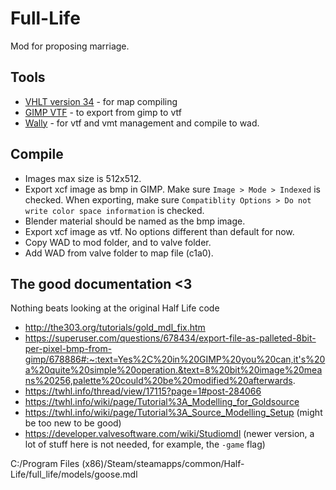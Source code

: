 # Full-Life

Mod for proposing marriage.

## Tools

- [VHLT version 34](https://sites.google.com/site/gshltools/compiler-tools) - for map compiling
- [GIMP VTF](https://github.com/Artfunkel/gimp-vtf) - to export from gimp to vtf
- [Wally](https://valvedev.info/tools/wally/) - for vtf and vmt management and compile to wad.

## Compile

- Images max size is 512x512.
- Export xcf image as bmp in GIMP. Make sure `Image > Mode > Indexed` is checked. When exporting, make sure `Compatiblity Options > Do not write color space information` is checked.
- Blender material should be named as the bmp image.
- Export xcf image as vtf. No options different than default for now.
- Copy WAD to mod folder, and to valve folder.
- Add WAD from valve folder to map file (c1a0).

## The good documentation <3

Nothing beats looking at the original Half Life code

- http://the303.org/tutorials/gold_mdl_fix.htm
- https://superuser.com/questions/678434/export-file-as-palleted-8bit-per-pixel-bmp-from-gimp/678886#:~:text=Yes%2C%20in%20GIMP%20you%20can,it's%20a%20quite%20simple%20operation.&text=8%20bit%20image%20means%20256,palette%20could%20be%20modified%20afterwards.
- https://twhl.info/thread/view/17115?page=1#post-284066
- https://twhl.info/wiki/page/Tutorial%3A_Modelling_for_Goldsource
- https://twhl.info/wiki/page/Tutorial%3A_Source_Modelling_Setup (might be too new to be good)
- https://developer.valvesoftware.com/wiki/Studiomdl (newer version, a lot of stuff here is not needed, for example, the `-game` flag)


C:/Program Files (x86)/Steam/steamapps/common/Half-Life/full_life/models/goose.mdl
